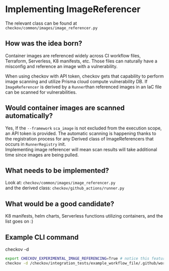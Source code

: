 # Implementing ImageReferencer
The relevant class can be found at `checkov/common/images/image_referencer.py`
## How was the idea born?
Container images are referenced widely across CI workflow files, Terraform, Serverless, K8 manifests, etc. 
Those files can naturally have a misconfig and reference an image with a vulnerability.

When using checkov with API token, checkov gets that capability to perform image scanning and utilize Prisma cloud compute vulnerability DB.
If `ImageReferencer` is derived by a `Runner`than referenced images in an IaC file can be scanned for vulnerabilities.

## Would container images are scanned automatically? 
Yes, If the `--framework` `sca_image` is not excluded from the execution scope, an API token is provided.
The automatic scanning is happening thanks to the registration process for any Derived class of ImageReferencers that occurs in `RunnerRegistry` init.    
Implementing image referencer will mean scan results will take additional time since images are being pulled.
 
## What needs to be implemented? 
Look at: `checkov/common/images/image_referencer.py`  
and the derived class: `checkov/github_actions/runner.py`

## What would be a good candidate?
K8 manifests, helm charts, Serverless functions utilizing containers, and the list goes on :) 

## Example CLI command 
checkov -d 
```bash
export CHECKOV_EXPERIMENTAL_IMAGE_REFERENCING=True # notice this feature flag will be removed in the future
checkov -d /checkov/integration_tests/example_workflow_file/.github/workflows/ --framework sca_image --bc-api-key SOME_TOKEN
```

